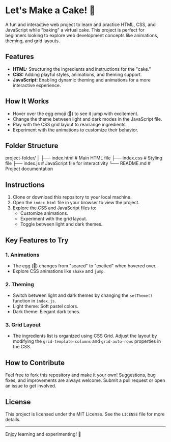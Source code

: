 # Let's Make a Cake! 🎂

A fun and interactive web project to learn and practice HTML, CSS, and JavaScript while "baking" a virtual cake. This project is perfect for beginners looking to explore web development concepts like animations, theming, and grid layouts.

## Features
- **HTML:** Structuring the ingredients and instructions for the "cake."
- **CSS:** Adding playful styles, animations, and theming support.
- **JavaScript:** Enabling dynamic theming and animations for a more interactive experience.

## How It Works
- Hover over the egg emoji (🥚) to see it jump with excitement.
- Change the theme between light and dark modes in the JavaScript file.
- Play with the CSS grid layout to rearrange ingredients.
- Experiment with the animations to customize their behavior.

## Folder Structure

project-folder/ │ ├── index.html # Main HTML file ├── index.css # Styling file ├── index.js # JavaScript file for interactivity └── README.md # Project documentation


## Instructions
1. Clone or download this repository to your local machine.
2. Open the `index.html` file in your browser to view the project.
3. Explore the CSS and JavaScript files to:
   - Customize animations.
   - Experiment with the grid layout.
   - Toggle between light and dark themes.

## Key Features to Try
### 1. Animations
- The egg (🥚) changes from "scared" to "excited" when hovered over.
- Explore CSS animations like `shake` and `jump`.

### 2. Theming
- Switch between light and dark themes by changing the `setTheme()` function in `index.js`.
- Light theme: Soft pastel colors.
- Dark theme: Elegant dark tones.

### 3. Grid Layout
- The ingredients list is organized using CSS Grid. Adjust the layout by modifying the `grid-template-columns` and `grid-auto-rows` properties in the CSS.

## How to Contribute
Feel free to fork this repository and make it your own! Suggestions, bug fixes, and improvements are always welcome. Submit a pull request or open an issue to get involved.

## License
This project is licensed under the MIT License. See the `LICENSE` file for more details.

---

Enjoy learning and experimenting! 🍰
